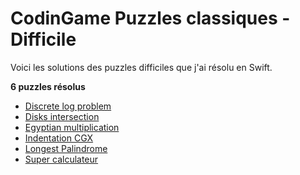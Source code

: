 # CodinGame Puzzles classiques - Difficile

Voici les solutions des puzzles difficiles que j'ai résolu en Swift.

**6 puzzles résolus**
- [Discrete log problem](https://github.com/Kous92/CodinGame-Swift-FR-/tree/main/Puzzles%20classiques/Difficile/Discrete%20Log%20Problem)
- [Disks intersection](https://github.com/Kous92/CodinGame-Swift-FR-/tree/main/Puzzles%20classiques/Difficile/Disks%20Intersection)
- [Egyptian multiplication](https://github.com/Kous92/CodinGame-Swift-FR-/tree/main/Puzzles%20classiques/Difficile/Egyptian%20Multiplication)
- [Indentation CGX](https://github.com/Kous92/CodinGame-Swift-FR-/tree/main/Puzzles%20classiques/Difficile/Indentation%20CGX)
- [Longest Palindrome](https://github.com/Kous92/CodinGame-Swift-FR-/tree/main/Puzzles%20classiques/Difficile/Longest%20Palindrome)
- [Super calculateur](https://github.com/Kous92/CodinGame-Swift-FR-/tree/main/Puzzles%20classiques/Difficile/Super%20calculateur)